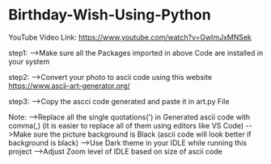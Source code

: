 # Birthday-Wish-Using-Python

YouTube Video Link: https://www.youtube.com/watch?v=GwImJxMNSek


step1:
-->Make sure all the Packages imported in above Code are installed in your system

step2:
-->Convert your photo to ascii code using this website https://www.ascii-art-generator.org/

step3:
-->Copy the ascci code generated and paste it in art.py File


Note:
-->Replace all the single quotations(') in Generated ascii code with comma(,) (it is easier to replace all of them using editors like VS Code)
-->Make sure the picture background is Black (ascii code will look better if background is black)
-->Use Dark theme in your IDLE while running this project
-->Adjust Zoom level of IDLE based on size of ascii code



